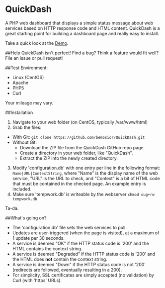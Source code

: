 QuickDash
=========

A PHP web dashboard that displays a simple status message about web services based on HTTP response code and HTML content. QuickDash is a great starting point for building a dashboard page and really easy to install.

Take a quick look at the [Demo](https://bmosior.com/qd).

##Help
QuickDash isn't perfect! Find a bug? Think a feature would fit well? File an issue or pull request!

##Test Environment:
* Linux (CentOS)
* Apache
* PHP5
* Curl

Your mileage may vary.

##Installation
1. Navigate to your web folder (on CentOS, typically /var/www/html)
2. Grab the files:
  * With Git:
    ```git clone https://github.com/bemosior/QuickDash.git```
  * Without Git: 
     * Download the ZIP file from the QuickDash GitHub repo page.
     * Create a directory in your web folder, like "QuickDash".
     * Extract the ZIP into the newly created directory.
3. Modify 'configuration.db' with one entry per line in the following format: ```Name|URL|ContextString```, where "Name" is the display name of the web service, "URL" is the URL to check, and "Context" is a bit of HTML code that must be contained in the checked page. An example entry is included.
4. Make sure 'tempwork.db' is writeable by the webserver ```chmod oug+rw tempwork.db```

Ta-da.

##What's going on?
* The 'configuration.db' file sets the web services to poll. 
* Updates are user-triggered (when the page is visited), at a maximum of 1 update per 30 seconds.
* A service is deemed "OK" if the HTTP status code is '200' and the HTML contains the context string.
* A service is deemed "Degraded" if the HTTP status code is '200' and the HTML does **not** contain the context string.
* A service is deemed "Down" if the HTTP status code is not '200' (redirects are followed, eventually resulting in a 200).
* For simplicity, SSL certificates are simply accepted (no validation) by Curl (with 'https' URLs).
